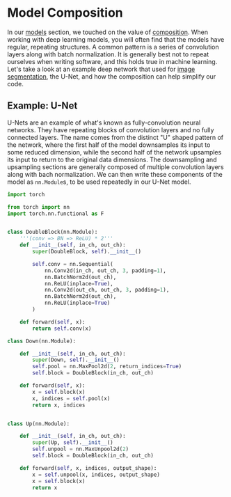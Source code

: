 # Model Composition

In our [models](getting_started/models) section, we touched on the
value of [composition](https://en.wikipedia.org/wiki/Object_composition). 
When working with deep learning models, you will often find that the models 
have regular, repeating structures. A common pattern is a series of 
convolution layers along with batch normalization. It is generally best not to 
repeat ourselves when writing software, and this holds true in machine learning.
Let's take a look at an example deep network that used for 
[image segmentation](https://en.wikipedia.org/wiki/Image_segmentation), the U-Net,
and how the composition can help simplify our code.

## Example: U-Net

U-Nets are an example of what's known as fully-convolution neural networks. They
have repeating blocks of convolution layers and no fully connected layers. The name
comes from the distinct "U" shaped pattern of the network, where the first half of 
the model downsamples its input to some reduced dimension, while the second half of 
the network upsamples its input to return to the original data dimensions. The 
downsampling and upsampling sections are generally composed of multiple convolution 
layers along with bach normalization. We can then write these components of the model 
as `nn.Module`s, to be used repeatedly in our U-Net model.

```python
import torch

from torch import nn
import torch.nn.functional as F


class DoubleBlock(nn.Module):
    '''(conv => BN => ReLU) * 2'''
    def __init__(self, in_ch, out_ch):
        super(DoubleBlock, self).__init__()

        self.conv = nn.Sequential(
            nn.Conv2d(in_ch, out_ch, 3, padding=1),
            nn.BatchNorm2d(out_ch),
            nn.ReLU(inplace=True),
            nn.Conv2d(out_ch, out_ch, 3, padding=1),
            nn.BatchNorm2d(out_ch),
            nn.ReLU(inplace=True)
        )

    def forward(self, x):
        return self.conv(x)

class Down(nn.Module):

    def __init__(self, in_ch, out_ch):
        super(Down, self).__init__()
        self.pool = nn.MaxPool2d(2, return_indices=True)
        self.block = DoubleBlock(in_ch, out_ch)

    def forward(self, x):
        x = self.block(x)
        x, indices = self.pool(x)
        return x, indices


class Up(nn.Module):

    def __init__(self, in_ch, out_ch):
        super(Up, self).__init__()
        self.unpool = nn.MaxUnpool2d(2)
        self.block = DoubleBlock(in_ch, out_ch)

    def forward(self, x, indices, output_shape):
        x = self.unpool(x, indices, output_shape)
        x = self.block(x)
        return x
```
 
